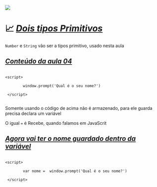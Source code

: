 <img src="https://wiki.tino.org/wp-content/uploads/2022/03/word-image-56.png">

# 📈 <a href="https://youtu.be/OJgu_KCCUSY?t=168"><i>Dois tipos Primitivos</i></a><span>

``Number`` e  ``String`` vão ser a tipos primitivo, usado nesta aula 

## <a href="https://github.com/OsniFilipo/Curso-em-Video-JavaScript/tree/main/Aulas/Aula04"><i>Conteúdo da aula 04</i></a><span>

```
  
<script>

        window.prompt('Qual é o seu nome?')

 </script>
  

```

Somente usando o código de acima não é armazenado, para ele guarda precisa declara um variável 

O igual ``=`` é Recebe, quando falamos em JavaScrit

## <a href="https://youtu.be/OJgu_KCCUSY?t=430"><i>Agora vai ter o nome guardado dentro da variável</i></a><span>
        
```
  
<script>

        var nome =  window.prompt('Qual é o seu nome?')

 </script>
  
```


